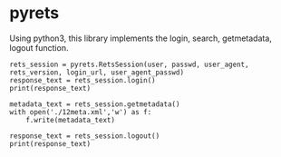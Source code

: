 pyrets
======

Using python3, this library implements the login, search, getmetadata, logout function.

    rets_session = pyrets.RetsSession(user, passwd, user_agent, rets_version, login_url, user_agent_passwd)
    response_text = rets_session.login()
    print(response_text)

    metadata_text = rets_session.getmetadata()
    with open('./12meta.xml','w') as f:
        f.write(metadata_text)

    response_text = rets_session.logout()  
    print(response_text)

